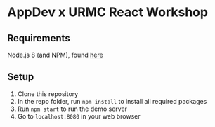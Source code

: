 # AppDev x URMC React Workshop

## Requirements
Node.js 8 (and NPM), found [here](https://nodejs.org/en/download/)

## Setup
1. Clone this repository
2. In the repo folder, run `npm install` to install all required packages
3. Run `npm start` to run the demo server
4. Go to `localhost:8080` in your web browser

